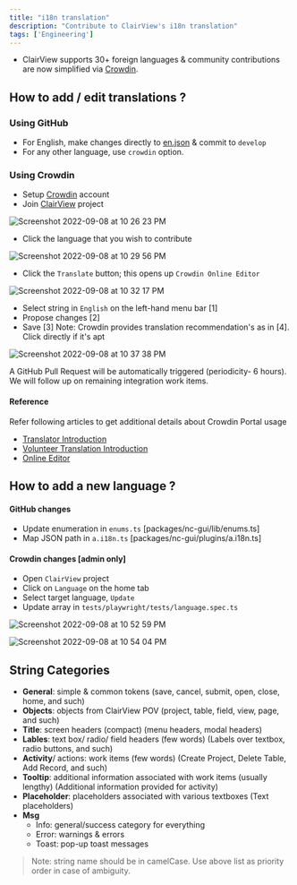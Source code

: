 ```yaml
---
title: "i18n translation"
description: "Contribute to ClairView's i18n translation"
tags: ['Engineering']
---
```


- ClairView supports 30+ foreign languages & community contributions are now simplified via [Crowdin](https://crowdin.com/).


## How to add / edit translations ?

### Using GitHub
- For English, make changes directly to [en.json](https://github.com/digitranslab/clairview/blob/develop/packages/nc-gui/lang/en.json) & commit to `develop`
- For any other language, use `crowdin` option.


### Using Crowdin

- Setup [Crowdin](https://crowdin.com) account
- Join [ClairView](https://crowdin.com/project/clairview) project
  
![Screenshot 2022-09-08 at 10 26 23 PM](https://user-images.githubusercontent.com/86527202/189181511-51b8671e-bee8-45d5-8216-a4a031bc6309.png)

- Click the language that you wish to contribute
  
![Screenshot 2022-09-08 at 10 29 56 PM](https://user-images.githubusercontent.com/86527202/189182132-0eed7d5a-eaa1-43e1-929d-688f375763c1.png)

- Click the `Translate` button; this opens up `Crowdin Online Editor`
  
![Screenshot 2022-09-08 at 10 32 17 PM](https://user-images.githubusercontent.com/86527202/189182450-999124e8-566c-40af-9d3c-731a11c1b6aa.png)

- Select string in `English` on the left-hand menu bar [1]
- Propose changes [2]
- Save [3]
Note: Crowdin provides translation recommendation's as in [4]. Click directly if it's apt
  
![Screenshot 2022-09-08 at 10 37 38 PM](https://user-images.githubusercontent.com/86527202/189184278-69d688ed-4e5a-4d5a-b629-9f6d10d79346.png)

A GitHub Pull Request will be automatically triggered (periodicity- 6 hours). We will follow up on remaining integration work items.

#### Reference
  
Refer following articles to get additional details about Crowdin Portal usage
- [Translator Introduction](https://support.crowdin.com/crowdin-intro/)
- [Volunteer Translation Introduction](https://support.crowdin.com/for-volunteer-translators/)
- [Online Editor](https://support.crowdin.com/online-editor/) 



## How to add a new language ?
#### GitHub changes
- Update enumeration in `enums.ts` [packages/nc-gui/lib/enums.ts]
- Map JSON path in `a.i18n.ts` [packages/nc-gui/plugins/a.i18n.ts]
#### Crowdin changes [admin only]
- Open `ClairView` project
- Click on `Language` on the home tab
- Select target language, `Update`
- Update array in `tests/playwright/tests/language.spec.ts`  
  
![Screenshot 2022-09-08 at 10 52 59 PM](https://user-images.githubusercontent.com/86527202/189186570-5c1c7cad-6d3f-4937-ab4d-fa7ebe022cb1.png)
  
  
![Screenshot 2022-09-08 at 10 54 04 PM](https://user-images.githubusercontent.com/86527202/189186632-0b9f5f55-0550-4d8f-a8ae-7e9b9076774e.png)
  

## String Categories
-   **General**: simple & common tokens (save, cancel, submit, open, close, home, and such)
-   **Objects**: objects from ClairView POV (project, table, field, view, page, and such)
-   **Title**: screen headers (compact) (menu headers, modal headers)
-   **Lables**: text box/ radio/ field headers (few words) (Labels over textbox, radio buttons, and such)
-   **Activity**/ actions: work items (few words) (Create Project, Delete Table, Add Record, and such)
-   **Tooltip**: additional information associated with work items (usually lengthy) (Additional information provided for activity)
-   **Placeholder**: placeholders associated with various textboxes (Text placeholders)
-   **Msg**
    -   Info: general/success category for everything
    -   Error: warnings & errors
    -   Toast: pop-up toast messages

> Note: string name should be in camelCase. Use above list as priority order in case of ambiguity.

